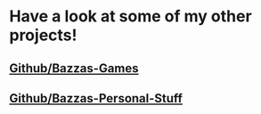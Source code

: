 # Have a look at some of my other projects!

## [Github/Bazzas-Games](https://github.com/Bazzas-Games)
## [Github/Bazzas-Personal-Stuff](https://github.com/Bazzas-Personal-Stuff)

